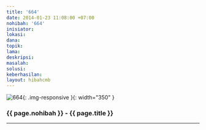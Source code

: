 ```yaml
---
title: '664'
date: 2014-01-23 11:08:00 +07:00
nohibah: '664'
inisiator:
lokasi:
dana:
topik:
lama:
deskripsi:
masalah:
solusi:
keberhasilan:
layout: hibahcmb
---
```


![664](/static/img/hibahcmb/664.png){: .img-responsive }{: width="350" }

### {{ page.nohibah }} - {{ page.title }}

---
